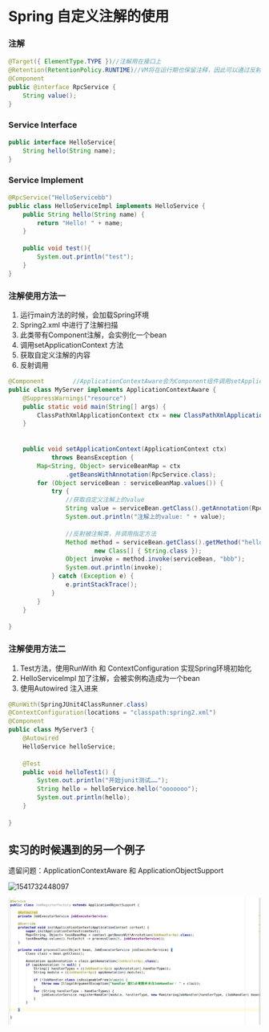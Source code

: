 # Spring 自定义注解的使用

### 注解

```Java
@Target({ ElementType.TYPE })//注解用在接口上
@Retention(RetentionPolicy.RUNTIME)//VM将在运行期也保留注释，因此可以通过反射机制读取注解的信息
@Component
public @interface RpcService {
	String value();
}
```

### Service Interface

```Java
public interface HelloService{
    String hello(String name);
}
```

### Service Implement

```Java
@RpcService("HelloServicebb")
public class HelloServiceImpl implements HelloService {
    public String hello(String name) {
        return "Hello! " + name;
    }
    
    public void test(){
    	System.out.println("test");
    }
}
```

### 注解使用方法一

1. 运行main方法的时候，会加载Spring环境
2. Spring2.xml 中进行了注解扫描
3. 此类带有Component注解，会实例化一个bean
4. 调用setApplicationContext 方法
5. 获取自定义注解的内容
6. 反射调用

```Java
@Component        //ApplicationContextAware会为Component组件调用setApplicationContext方法；  测试Myserver3时注释
public class MyServer implements ApplicationContextAware {
	@SuppressWarnings("resource")
	public static void main(String[] args) {
		ClassPathXmlApplicationContext ctx = new ClassPathXmlApplicationContext("spring2.xml");
	}


	public void setApplicationContext(ApplicationContext ctx)
			throws BeansException {
		Map<String, Object> serviceBeanMap = ctx
				.getBeansWithAnnotation(RpcService.class);
		for (Object serviceBean : serviceBeanMap.values()) {
			try {
				//获取自定义注解上的value
				String value = serviceBean.getClass().getAnnotation(RpcService.class).value();
				System.out.println("注解上的value: " + value);
				
				//反射被注解类，并调用指定方法
				Method method = serviceBean.getClass().getMethod("hello",
						new Class[] { String.class });
				Object invoke = method.invoke(serviceBean, "bbb");
				System.out.println(invoke);
			} catch (Exception e) {
				e.printStackTrace();
			}
		}
	}

}

```

### 注解使用方法二

1. Test方法，使用RunWith 和 ContextConfiguration 实现Spring环境初始化
2. HelloServiceImpl 加了注解，会被实例构造成为一个bean
3. 使用Autowired 注入进来

```Java
@RunWith(SpringJUnit4ClassRunner.class)
@ContextConfiguration(locations = "classpath:spring2.xml")
@Component
public class MyServer3 {
	@Autowired
	HelloService helloService;

	@Test
	public void helloTest1() {
		System.out.println("开始junit测试……");
		String hello = helloService.hello("ooooooo");
		System.out.println(hello);
	}

}

```

## 实习的时候遇到的另一个例子

遗留问题：ApplicationContextAware 和  ApplicationObjectSupport



![1541732448097](E:/MyNote/ToGitHub/work/image/1541732448097.png)

![1541732510060](./image/1541732510060.png)
